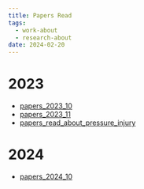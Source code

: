 ```yaml
---
title: Papers Read
tags:
  - work-about
  - research-about
date: 2024-02-20
---
```

# 2023

* [papers_2023_10](research_career/papers_read/papers_2023_10.md)
* [papers_2023_11](research_career/papers_read/papers_2023_11.md)
* [papers_read_about_pressure_injury](research_career/papers_read/2024_winter_holiday/papers_read_about_pressure_injury.md)
# 2024

* [papers_2024_10](research_career/papers_read/papers_2024_10.md)